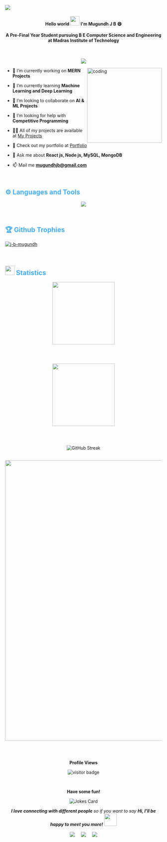 <p>
<img src="https://user-images.githubusercontent.com/74038190/240304586-d48893bd-0757-481c-8d7e-ba3e163feae7.png">
</p>

<h4 align="center">Hello world <img src="https://user-images.githubusercontent.com/82110564/189553856-2e7f8f30-80b4-484f-bfaa-9e5eb10f24e5.gif" width="30"> I'm Mugundh J B 😄</h4>
<h4 align="center">A Pre-Final Year Student pursuing B E Computer Science and Engineering at Madras Institute of Technology</h4>
<br>
<p align="center">
  <a href="https://github.com/DenverCoder1/readme-typing-svg"><img src="https://readme-typing-svg.herokuapp.com?font=Calibri&weight=1000&size=40&lines=Web+Developer;ML+Noob;Cricket+Addict;Anime+Lover;&center=true&width=500&height=60"></a>
</p>

<img align="right" alt="coding" width="240" src="https://user-images.githubusercontent.com/74038190/229223263-cf2e4b07-2615-4f87-9c38-e37600f8381a.gif">


- 🔭 I’m currently working on **MERN Projects**

- 🌱 I’m currently learning **Machine Learning and Deep Learning**

- 👯 I’m looking to collaborate on **AI & ML Projects**

- 🤝 I’m looking for help with **Competitive Programming**

- 👨‍💻 All of my projects are available at [My Projects](https://github.com/J-B-Mugundh)

- 📝 Check out my portfolio at [Portfolio](https://j-b-mugundh.github.io/)
  
- 💬 Ask me about **React js, Node js, MySQL, MongoDB**

- 📫 Mail me **mugundhjb@gmail.com**

<br>

<h2 style="color: #44AEFB">⚙️ Languages and Tools</h2>

<p align="center">
  <a href="https://skillicons.dev">
    <img src="https://skillicons.dev/icons?i=c,cpp,python,java,html,css,js,bootstrap,php,react,nodejs,expressjs,mysql,mongodb,tailwind,nextjs,git,figma,latex,vite,visualstudio,wordpress&theme=dark" />
  </a>
</p>

<br>

<h2 style="color: #44AEFB">🏆 Github Trophies</h2>
<p align="left"> <a href="https://github.com/ryo-ma/github-profile-trophy"><img src="https://github-profile-trophy.vercel.app/?username=j-b-mugundh&theme=radical" alt="j-b-mugundh" /></a> </p>

<br>

<!-- Statistics -->

<h2 style="color: #44AEFB"><img src="https://media4.giphy.com/media/MIGbtLZoVjbl0bYbAd/giphy.gif?cid=ecf05e472t2h0i8d7dcjaoau9iqtchhr899hxmpxzzgc7lyw&rid=giphy.gif" width="30"> Statistics</h2>

<!-- ![stats_banner](https://user-images.githubusercontent.com/78341798/194534778-d662496c-ae00-4e8d-ae9b-b90912054e7f.gif) -->

<!-- <img style="height: 12rem; width: 100rem;" align="center" src="https://user-images.githubusercontent.com/78341798/194534778-d662496c-ae00-4e8d-ae9b-b90912054e7f.gif" />
<br><br> -->

<div class="stats" align="center">

<div align="center" >
  <img height=200 align="center" src="https://github-readme-stats-sigma-five.vercel.app/api?username=J-B-Mugundh&show_icons=true&count_private=true&theme=radical" />
</div>

<br><br>

<div align="center">
  <img height=200 align="center" src="https://github-readme-stats.vercel.app/api/top-langs/?username=J-B-Mugundh&show_icons=true&theme=radical&card_width=500" />
</div>

<br><br>

<div align="center"><img src="https://streak-stats.demolab.com?user=J-B-Mugundh&theme=radical" alt="GitHub Streak" /></div>

<br>
<p align="center">
	<a href="https://profile.codersrank.io/user/J-B-Mugundh#Tech%20Skills">
		<img width="900em" src="https://cr-skills-chart-widget.azurewebsites.net/api/api?username=J-B-Mugundh&padding=15&labels=true&legend=true&tooltip=true&max-labels=36&branding=false&skills=C%2B%2B,C%23,Java,Python,HTML,CSS,JavaScript,Jupyter%20Notebook,PHP,TypeScript&bg=grey">
	</a>
</p>

</div>

<br><br>

<p align="center"><b>Profile Views</b></p>
<p align="center"><img src="https://profile-counter.glitch.me/%7BJ-B-Mugundh10%7D/count.svg" alt="visitor badge"/></p>
<br>

<p align="center"><b>Have some fun!</b></p>
<p align="center">
<img src="https://readme-jokes.vercel.app/api?theme=radical" alt="Jokes Card" /></p>

 <p align="center"><em><b>I love connecting with different people</b> so if you want to say <b>Hi, I'll be happy to meet you more!</b></em> <img src="https://user-images.githubusercontent.com/74038190/241763891-7bb1e704-6026-48f9-8435-2f4d40101348.gif" width="40"></p>

<p align="center">
<a href="https://www.linkedin.com/in/mugundhjb/" target="blank"><img align="center" src="https://img.shields.io/badge/LinkedIn-0077B5?style=for-the-badge&logo=linkedin&logoColor=white" /></a>   &nbsp;&nbsp;&nbsp;  
<a href="mailto:mugundhjb@gmail.com" target="blank"><img align="center" src="https://img.shields.io/badge/Gmail-D14836?style=for-the-badge&logo=gmail&logoColor=white" /></a>    &nbsp;&nbsp;&nbsp;       
<a href="https://www.github.com/J-B-Mugundh" target="blank"><img align="center" src="https://img.shields.io/badge/GitHub-100000?style=for-the-badge&logo=github&logoColor=white" /></a> <br>   
</p>





